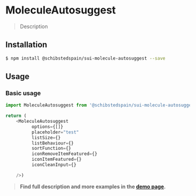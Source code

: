 # MoleculeAutosuggest

> Description

<!-- ![](./assets/preview.png) -->

## Installation

```sh
$ npm install @schibstedspain/sui-molecule-autosuggest --save
```

## Usage

### Basic usage
```js
import MoleculeAutosuggest from '@schibstedspain/sui-molecule-autosuggest'

return (
    <MoleculeAutosuggest
          options={[]}
          placeholder="test"
          listSize={}
          listBehaviour={}
          sortFunction={}
          iconRemoveItemFeatured={}
          iconItemFeatured={}
          iconCleanInput={}

    />)
```


> **Find full description and more examples in the [demo page](#).**